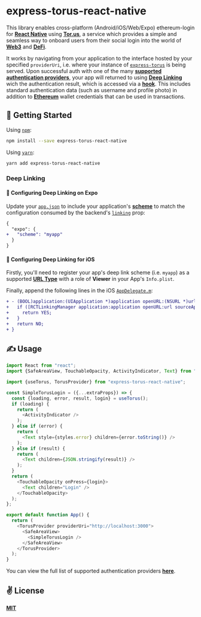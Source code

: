 # express-torus-react-native

This library enables cross-platform (Android/iOS/Web/Expo) ethereum-login for [**React Native**](https://reactnative.dev/) using [**Tor.us**](https://tor.us/),  a service which provides a simple and seamless way to onboard users from their social login into the world of [**Web3**](https://web3js.readthedocs.io/en/v1.2.11/) and [**DeFi**](https://blog.coinbase.com/a-beginners-guide-to-decentralized-finance-defi-574c68ff43c4?gi=7db05dba5dc9).

It works by navigating from your application to the interface hosted by your specified `providerUri`, i.e. where your instance of [`express-torus`](https://github.com/cawfree/express-torus) is being served. Upon successful auth with one of the many [**supported authentication providers**](https://github.com/torusresearch/torus-direct-web-sdk/blob/9d024825ce1fad8cb31e7878ad6b85ba6d6025b4/examples/vue-app/src/App.vue#L24), your app will returned to using [**Deep Linking**](https://reactnavigation.org/docs/deep-linking) wich the authentication result, which is accessed via a [**hook**](https://reactjs.org/docs/hooks-intro.html). This includes standard authentication data (such as username and profile photo) in addition to [**Ethereum**](https://ethereum.org/en/) wallet credentials that can be used in transactions.

## 🚀 Getting Started

Using [`npm`](https://npmjs.com):

```bash
npm install --save express-torus-react-native
```

Using [`yarn`](https://yarnpkg.com):

```bash
yarn add express-torus-react-native
```

### Deep Linking

#### 🔗 Configuring Deep Linking on Expo
Update your [`app.json`](./example/app.json) to include your application's [**scheme**](https://docs.expo.io/workflow/linking/#in-a-standalone-app) to match the configuration consumed by the backend's [`linking`](https://github.com/cawfree/express-torus/blob/c92f831891c0d88dc4dd36b310bcfa75ae33032d/example/src/index.js#L87) prop:

```diff
{
  "expo": {
+   "scheme": "myapp"
  }
}
```

#### 🔗 Configuring Deep Linking for iOS
Firstly, you'll need to register your app's deep link scheme (i.e. `myapp`) as a supported [**URL Type**](https://developer.apple.com/documentation/uikit/inter-process_communication/allowing_apps_and_websites_to_link_to_your_content/defining_a_custom_url_scheme_for_your_app) with a role of **Viewer** in your App's `Info.plist`.

Finally, append the following lines in the iOS [`AppDelegate.m`](./example/ios/AppDelegate.m):

```diff
+ - (BOOL)application:(UIApplication *)application openURL:(NSURL *)url options:(NSDictionary<UIApplicationOpenURLOptionsKey,id> *)options {
+   if ([RCTLinkingManager application:application openURL:url sourceApplication:nil annotation:nil]) {
+     return YES;
+   }
+   return NO;
+ }
```

## ✍️ Usage

```javascript
import React from "react";
import {SafeAreaView, TouchableOpacity, ActivityIndicator, Text} from "react-native";

import {useTorus, TorusProvider} from "express-torus-react-native";

const SimpleTorusLogin = ({...extraProps}) => {
  const {loading, error, result, login} = useTorus();
  if (loading) {
    return (
      <ActivityIndicator />
    );
  } else if (error) {
    return (
      <Text style={styles.error} children={error.toString()} />
    );
  } else if (result) {
    return (
      <Text children={JSON.stringify(result)} />
    );
  }
  return (
    <TouchableOpacity onPress={login}>
      <Text children="Login" />
    </TouchableOpacity>
  );
};

export default function App() {
  return (
    <TorusProvider providerUri="http://localhost:3000">
      <SafeAreaView>
        <SimpleTorusLogin />
      </SafeAreaView>
    </TorusProvider>
  );
}
```

You can view the full list of supported authentication providers [**here**](https://github.com/torusresearch/torus-direct-web-sdk/blob/9d024825ce1fad8cb31e7878ad6b85ba6d6025b4/examples/vue-app/src/App.vue#L24).

## ✌️ License
[**MIT**](./LICENSE)
